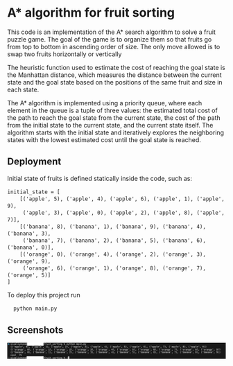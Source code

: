 
# A* algorithm for fruit sorting

This code is an implementation of the A* search algorithm to solve a fruit puzzle game. The goal of the game is to organize them so that fruits go from top to bottom in ascending order of size. The only move allowed is to swap two fruits horizontally or vertically

The heuristic function used to estimate the cost of reaching the goal state is the Manhattan distance, which measures the distance between the current state and the goal state based on the positions of the same fruit and size in each state.


The A* algorithm is implemented using a priority queue, where each element in the queue is a tuple of three values: the estimated total cost of the path to reach the goal state from the current state, the cost of the path from the initial state to the current state, and the current state itself. The algorithm starts with the initial state and iteratively explores the neighboring states with the lowest estimated cost until the goal state is reached.


## Deployment

Initial state of fruits is defined statically inside the code, such as:
```
initial_state = [
    [('apple', 5), ('apple', 4), ('apple', 6), ('apple', 1), ('apple', 9),
     ('apple', 3), ('apple', 0), ('apple', 2), ('apple', 8), ('apple', 7)],
    [('banana', 8), ('banana', 1), ('banana', 9), ('banana', 4), ('banana', 3),
     ('banana', 7), ('banana', 2), ('banana', 5), ('banana', 6), ('banana', 0)],
    [('orange', 0), ('orange', 4), ('orange', 2), ('orange', 3), ('orange', 9),
     ('orange', 6), ('orange', 1), ('orange', 8), ('orange', 7), ('orange', 5)]
]
```

To deploy this project run

```bash
  python main.py
```


## Screenshots

![sample output](sample.png)

